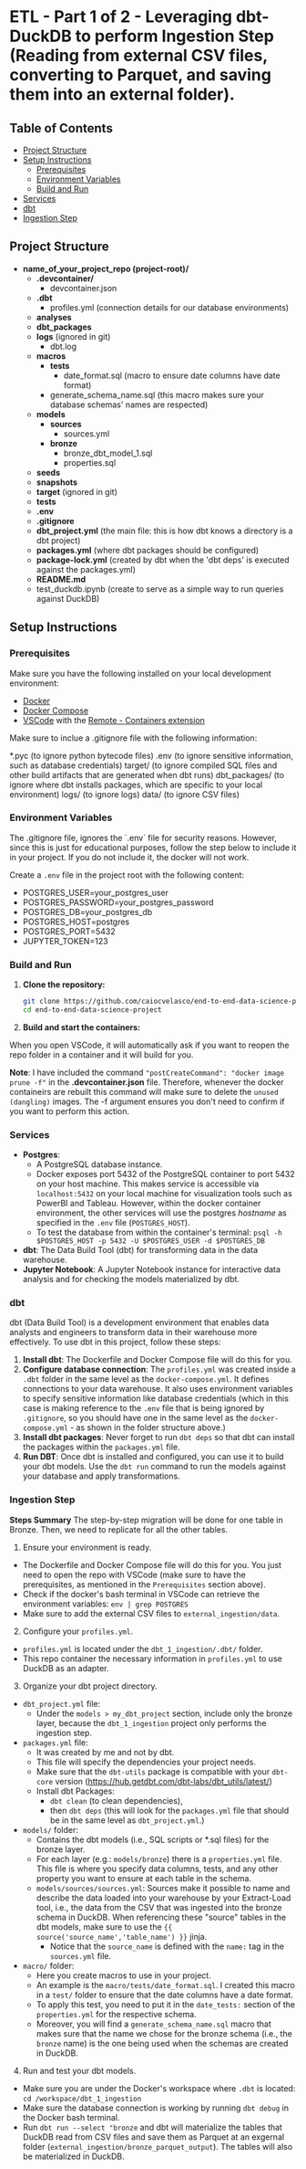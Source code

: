 # ETL - Part 1 of 2 - Leveraging dbt-DuckDB to perform Ingestion Step (Reading from external CSV files, converting to Parquet, and saving them into an external folder).

## Table of Contents

- [Project Structure](#project-structure)
- [Setup Instructions](#setup-instructions)
  - [Prerequisites](#prerequisites)
  - [Environment Variables](#environment-variables)
  - [Build and Run](#build-and-run)
- [Services](#services)
- [dbt](#dbt)
- [Ingestion Step](#ingestion-step)

## Project Structure

- **name_of_your_project_repo (project-root)/**
    - **.devcontainer/**
      - devcontainer.json
    - **.dbt**
      - profiles.yml (connection details for our database environments)
    - **analyses**
    - **dbt_packages**
    - **logs** (ignored in git)
      - dbt.log
    - **macros**
      - **tests**
        - date_format.sql (macro to ensure date columns have date format)
      - generate_schema_name.sql (this macro makes sure your database schemas' names are respected)
    - **models**
      - **sources**
        - sources.yml
      - **bronze**
        - bronze_dbt_model_1.sql
        - properties.sql
    - **seeds**
    - **snapshots**
    - **target** (ignored in git)
    - **tests**
    - **.env**
    - **.gitignore**
    - **dbt_project.yml**  (the main file: this is how dbt knows a directory is a dbt project)
    - **packages.yml**     (where dbt packages should be configured)
    - **package-lock.yml** (created by dbt when the 'dbt deps' is executed against the packages.yml)
    - **README.md**
    - test_duckdb.ipynb    (create to serve as a simple way to run queries against DuckDB)

## Setup Instructions

### Prerequisites

Make sure you have the following installed on your local development environment:

- [Docker](https://www.docker.com/get-started)
- [Docker Compose](https://docs.docker.com/compose/install/)
- [VSCode](https://code.visualstudio.com/) with the [Remote - Containers extension](https://marketplace.visualstudio.com/items?itemName=ms-vscode-remote.remote-containers)

Make sure to inclue a .gitignore file with the following information:

*.pyc          (to ignore python bytecode files)
.env           (to ignore sensitive information, such as database credentials)
target/        (to ignore compiled SQL files and other build artifacts that are generated when dbt runs)
dbt_packages/  (to ignore where dbt installs packages, which are specific to your local environment)
logs/          (to ignore logs)
data/          (to ignore CSV files)

### Environment Variables
The .gitignore file, ignores the ´.env´ file for security reasons. However, since this is just for educational purposes, follow the step below to include it in your project. If you do not include it, the docker will not work.

Create a `.env` file in the project root with the following content:

- POSTGRES_USER=your_postgres_user
- POSTGRES_PASSWORD=your_postgres_password
- POSTGRES_DB=your_postgres_db
- POSTGRES_HOST=postgres
- POSTGRES_PORT=5432
- JUPYTER_TOKEN=123

### Build and Run

1. **Clone the repository:**

   ```bash
   git clone https://github.com/caiocvelasco/end-to-end-data-science-project.git
   cd end-to-end-data-science-project

2. **Build and start the containers:**

  When you open VSCode, it will automatically ask if you want to reopen the repo folder in a container and it will build for you.

**Note**: I have included the command `"postCreateCommand": "docker image prune -f"` in the **.devcontainer.json** file. Therefore, whenever the docker containeirs are rebuilt this command will make sure to delete the `unused (dangling)` images. The -f argument ensures you don't need to confirm if you want to perform this action.

### Services

* **Postgres**: 
  * A PostgreSQL database instance.
  * Docker exposes port 5432 of the PostgreSQL container to port 5432 on your host machine. This makes service is accessible via `localhost:5432` on your local machine for visualization tools such as PowerBI and Tableau. However, within the docker container environment, the other services will use the postgres _hostname_ as specified in the `.env` file (`POSTGRES_HOST`).
  * To test the database from within the container's terminal: `psql -h $POSTGRES_HOST -p 5432 -U $POSTGRES_USER -d $POSTGRES_DB`
* **dbt**: The Data Build Tool (dbt) for transforming data in the data warehouse.
* **Jupyter Notebook**: A Jupyter Notebook instance for interactive data analysis and for checking the models materialized by dbt.

### dbt

dbt (Data Build Tool) is a development environment that enables data analysts and engineers to transform data in their warehouse more effectively. To use dbt in this project, follow these steps:

1. **Install dbt**: The Dockerfile and Docker Compose file will do this for you.
2. **Configure database connection**: The `profiles.yml` was created inside a `.dbt` folder in the same level as the `docker-compose.yml`. It defines connections to your data warehouse. It also uses environment variables to specify sensitive information like database credentials (which in this case is making reference to the `.env` file that is being ignored by `.gitignore`, so you should have one in the same level as the `docker-compose.yml` - as shown in the folder structure above.)
3. **Install dbt packages**: Never forget to run `dbt deps` so that dbt can install the packages within the `packages.yml` file.
4. **Run DBT**: Once dbt is installed and configured, you can use it to build your dbt models. Use the `dbt run` command to run the models against your database and apply transformations.

### Ingestion Step

**Steps Summary**
The step-by-step migration will be done for one table in Bronze. Then, we need to replicate for all the other tables.

1) Ensure your environment is ready.
  * The Dockerfile and Docker Compose file will do this for you. You just need to open the repo with VSCode (make sure to have the prerequisites, as mentioned in the `Prerequisites` section above).
  * Check if the docker's bash terminal in VSCode can retrieve the environment variables: `env | grep POSTGRES`
  * Make sure to add the external CSV files to `external_ingestion/data`.
2) Configure your `profiles.yml`.
  * `profiles.yml` is located under the `dbt_1_ingestion/.dbt/` folder.
  * This repo container the necessary information in `profiles.yml` to use DuckDB as an adapter.
3) Organize your dbt project directory.
  * `dbt_project.yml` file:
    * Under the `models > my_dbt_project` section, include only the bronze layer, because the `dbt_1_ingestion` project only performs the ingestion step.
  * `packages.yml` file:
    * It was created by me and not by dbt.
    * This file will specify the dependencies your project needs.
    * Make sure that the `dbt-utils` package is compatible with your `dbt-core` version (https://hub.getdbt.com/dbt-labs/dbt_utils/latest/)
    * Install dbt Packages:
      * `dbt clean` (to clean dependencies),
      * then `dbt deps` (this will look for the `packages.yml` file that should be in the same level as `dbt_project.yml`.)
  * `models/` folder: 
    * Contains the dbt models (i.e., SQL scripts or *.sql files) for the bronze layer.
    * For each layer (e.g.: `models/bronze`) there is a `properties.yml` file. This file is where you specify data columns, tests, and any other property you want to ensure at each table in the schema. 
    * `models/sources/sources.yml`: Sources make it possible to name and describe the data loaded into your warehouse by your Extract-Load tool, i.e., the data from the CSV that was ingested into the bronze schema in DuckDB. When referencing these "source" tables in the dbt models, make sure to use the `{{ source('source_name','table_name') }}` jinja.
      * Notice that the `source_name` is defined with the `name:` tag in the `sources.yml` file.
  * `macro/` folder:
    * Here you create macros to use in your project.
    * An example is the `macro/tests/date_format.sql`. I created this macro in a `test/` folder to ensure that the date columns have a date format.
    * To apply this test, you need to put it in the `date_tests:` section of the `properties.yml` for the respective schema.
    * Moreover, you will find a `generate_schema_name.sql` macro that makes sure that the name we chose for the bronze schema (i.e., the `bronze` name) is the one being used when the schemas are created in DuckDB.
4) Run and test your dbt models.
  * Make sure you are under the Docker's workspace where `.dbt` is located: `cd /workspace/dbt_1_ingestion`
  * Make sure the database connection is working by running `dbt debug` in the Docker bash terminal.
  * Run `dbt run --select "bronze` and dbt will materialize the tables that DuckDB read from CSV files and save them as Parquet at an exgernal folder (`external_ingestion/bronze_parquet_output`). The tables will also be materialized in DuckDB.
